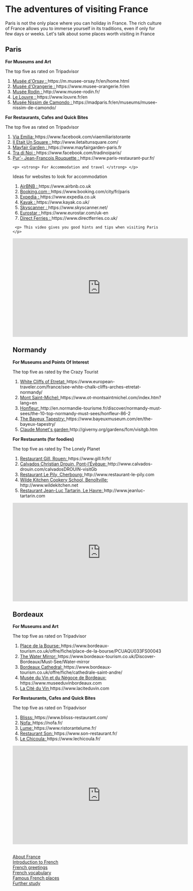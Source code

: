 <h1> The adventures of visiting France </h1>
<body>
<p> Paris is not the only place where you can holiday in France. The rich culture of France allows you to immerse yourself in its traditions, even if only for few days or weeks. Let's talk about some places worth visiting in France </p>

<h2> Paris </h2>
<p> <strong> For Museums and Art </strong> </p>
<p> The top five as rated on Tripadvisor </p>
  <p> <ol> <li> <a href="https://m.musee-orsay.fr/en/home.html"> Musée d'Orsay : </a>  https://m.musee-orsay.fr/en/home.html </li> 
  <li> <a href="https://www.musee-orangerie.fr/en" > Musée d'Orangerie : </a> https://www.musee-orangerie.fr/en </li>
  <li> <a href="http://www.musee-rodin.fr/"> Musée Rodin : </a> http://www.musee-rodin.fr/ </li>
  <li> <a href="https://www.louvre.fr/en"> Le Louvre : </a> https://www.louvre.fr/en </li>
  <li> <a href="https://madparis.fr/en/museums/musee-nissim-de-camondo/" > Musée Nissim de Camondo : </a>  https://madparis.fr/en/museums/musee-nissim-de-camondo/ </li> 

</ol> </p>
  
  <p> <strong> For Restaurants, Cafes and Quick Bites </strong> </p>
<p>  The top five as rated on Tripadvisor </p>

<p> <ol> <li> <a href="https://www.facebook.com/viaemiliaristorante?utm_source=tripadvisor&utm_medium=referral"> Via Emilia: </a> https://www.facebook.com/viaemiliaristorante </li>
   <li> <a href="http://www.iletaitunsquare.com/" > Il Etait Un Square : </a> http://www.iletaitunsquare.com/ </li>
   <li> <a href="https://www.mayfairgarden-paris.fr/?utm_source=tripadvisor&utm_medium=referral" > Mayfair Garden : </a> https://www.mayfairgarden-paris.fr </li>
    <li> <a href="https://www.facebook.com/tradinoiparis/" > Tra di Noi : </a> https://www.facebook.com/tradinoiparis/
      <li> <a href="https://www.paris-restaurant-pur.fr/" > Pur'- Jean-Francois Rouquette : </a> https://www.paris-restaurant-pur.fr/ </li> 


    <p> <strong> For Accommodation and travel </strong> </p>
<p>  Ideas for websites to look for accommodation </p>
  <p> <ol> <li> <a href="https://www.airbnb.co.uk/" > AirBNB : </a> https://www.airbnb.co.uk </li>
<li> <a href="https://www.booking.com/city/fr/paris.en-gb.html"> Booking.com : </a> https://www.booking.com/city/fr/paris </li> 
<li> <a href="https://www.expedia.co.uk/" > Expedia : </a>  https://www.expedia.co.uk </li> 
 <li> <a href="https://www.kayak.co.uk/" > Kayak : </a> https://www.kayak.co.uk/ </li>
  <li> <a href="https://www.skyscanner.net/" > Skyscanner : </a> https://www.skyscanner.net/ </li>
  <li> <a href="https://www.eurostar.com/uk-en" > Eurostar : </a> https://www.eurostar.com/uk-en </li>  
 <li> <a href="https://www.directferries.co.uk/" > Direct Ferries : </a> https://www.directferries.co.uk/ </li> 

</ol> </p>
  
     <p> This video gives you good hints and tips when visiting Paris </p>
<iframe width="560" height="315" src="https://www.youtube.com/embed/qUiaR-bZEY4" frameborder="0" allow="accelerometer; autoplay; encrypted-media; gyroscope; picture-in-picture" allowfullscreen></iframe>
     
<h2> Normandy </h2>
<p> <strong> For Museums and Points Of Interest </strong> </p>
<p> The top five as rated by the Crazy Tourist </p>
<p> <ol> <li> <a href="https://www.european-traveler.com/france/see-white-chalk-cliffs-arches-etretat-normandy/"> White Cliffs of Etretat: </a> https://www.european-traveler.com/france/see-white-chalk-cliffs-arches-etretat-normandy/ </li> 
 <li> <a href="https://www.ot-montsaintmichel.com/index.htm?lang=en" > Mont Saint-Michel: </a> https://www.ot-montsaintmichel.com/index.htm?lang=en </li> 
      <li> <a href="http://en.normandie-tourisme.fr/discover/normandy-must-sees/the-10-top-normandy-must-sees/honfleur-86-2.html" > Honfleur: </a> http://en.normandie-tourisme.fr/discover/normandy-must-sees/the-10-top-normandy-must-sees/honfleur-86-2 </li> 
       <li> <a href="https://www.bayeuxmuseum.com/en/the-bayeux-tapestry/"> The Bayeux Tapestry: </a> https://www.bayeuxmuseum.com/en/the-bayeux-tapestry/ </li>
  <li> <a href="http://giverny.org/gardens/fcm/visitgb.htm" > Claude Monet's garden </a> http://giverny.org/gardens/fcm/visitgb.htm </li> 

</ol> </p>
  
 <p> <strong> For Restaurants (for foodies) </strong> </p>
 
<p>  The top five as rated by The Lonely Planet </p>

  <p> <ol> <li> <a href="https://www.gill.fr/fr"> Restaurant Gill, Rouen: </a> https://www.gill.fr/fr/ </li> 
<li> <a href="http://www.calvados-drouin.com/calvadosDROUIN-visitGb.html"> Calvados Christian Drouin, Pont-l’Évêque: </a> http://www.calvados-drouin.com/calvadosDROUIN-visitGb </li> 
<li> <a href="http://www.restaurant-le-pily.com/"> Restaurant Le Pily, Cherbourg: </a> http://www.restaurant-le-pily.com </li> 
       <li> <a href="http://www.wildekitchen.net/" > Wilde Kitchen Cookery School, Benoîtville: </a> http://www.wildekitchen.net </li> 
         <li> <a href="http://www.jeanluc-tartarin.com/">  Restaurant Jean-Luc Tartarin, Le Havre: </a> http://www.jeanluc-tartarin.com  </li> </ol> </p>
 <p> <iframe width="560" height="315" src="https://www.youtube.com/embed/BQIAACZzJlA" frameborder="0" allow="accelerometer; autoplay; encrypted-media; gyroscope; picture-in-picture" allowfullscreen></iframe> </p>
 
<h2> Bordeaux </h2>

<p> <strong> For Museums and Art </strong> </p>

<p> The top five as rated on Tripadvisor </p>

<p> <ol> <li> <a href="https://www.bordeaux-tourism.co.uk/offre/fiche/place-de-la-bourse/PCUAQU033FS00043l" > Place de la Bourse: </a> https://www.bordeaux-tourism.co.uk/offre/fiche/place-de-la-bourse/PCUAQU033FS00043 </li>
<li> <a href="https://www.bordeaux-tourism.co.uk/Discover-Bordeaux/Must-See/Water-mirror" > The Water Mirror: </a> https://www.bordeaux-tourism.co.uk/Discover-Bordeaux/Must-See/Water-mirror </li> 
        <li> <a href="https://www.bordeaux-tourism.co.uk/offre/fiche/cathedrale-saint-andre/PCUAQU033FS0002B" > Bordeaux Cathedral: </a> https://www.bordeaux-tourism.co.uk/offre/fiche/cathedrale-saint-andre/ </li> 
            <li> <a href="https://www.museeduvinbordeaux.com/" >Musée du Vin et du Négoce de Bordeaux: </a> https://www.museeduvinbordeaux.com </li> 
    <li> <a href="https://www.laciteduvin.com/en" > La Cité du Vin </a> https://www.laciteduvin.com </li> 

</ol> </p>
                   
 <p> <strong> For Restaurants, Cafes and Quick Bites </strong> </p>
<p>  The top five as rated on Tripadvisor 
<p> <ol> <li> <a href="https://www.blisss-restaurant.com/?utm_source=tripadvisor&utm_medium=referral"> Blisss: </a> https://www.blisss-restaurant.com/ </li> 
<li> <a href="https://nofa.fr/"> Nofa: </a> https://nofa.fr/ </li>
 <li> <a href="https://www.ristorantelume.fr/"> Lume: </a> https://www.ristorantelume.fr/ </li> 
  <li> <a href="https://www.son-restaurant.fr/"> Restaurant Son: </a> https://www.son-restaurant.fr/ </li>
 <li> <a href="https://www.lechicoula.fr/"> Le Chicoula: </a> https://www.lechicoula.fr/ </li> </ol> </p>

<p> <iframe width="560" height="315" src="https://www.youtube.com/embed/1hcQOXYPejA" frameborder="0" allow="accelerometer; autoplay; encrypted-media; gyroscope; picture-in-picture" allowfullscreen></iframe> </p>

 <body> <br>
  <a  href="https://georginah2.github.io/SML5202-final-Hutt/page2.html" > About France </a> <br>
  <a  href="https://georginah2.github.io/SML5202-final-Hutt/page3.html" > Introduction to French  </a>  <br>
   <a  href="https://georginah2.github.io/SML5202-final-Hutt/page4.html" > French greetings </a>  <br>
  <a  href="https://georginah2.github.io/SML5202-final-Hutt/page5.html" > French vocabulary </a>  <br>
 <a  href="https://georginah2.github.io/SML5202-final-Hutt/page6.html" > Famous French places  </a> <br>
  <a  href= "https://georginah2.github.io/SML5202-final-Hutt/page7.html"> Further study </a>
 </body>

